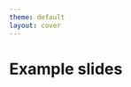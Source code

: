 ```yaml
---
theme: default
layout: cover
---
```


# Example slides

<BlogCard url="https://k2tzumi.github.io/clean-architecture-anti-pattern/" />
